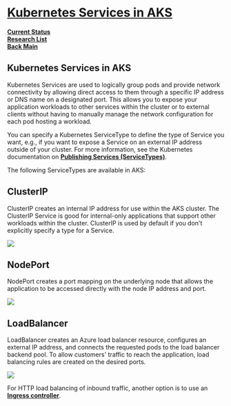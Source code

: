 # **[Kubernetes Services in AKS](https://learn.microsoft.com/en-us/azure/aks/concepts-network-services)**

**[Current Status](../../../../development/status/weekly/current_status.md)**\
**[Research List](../../../research_list.md)**\
**[Back Main](../../../../README.md)**

## Kubernetes Services in AKS

Kubernetes Services are used to logically group pods and provide network connectivity by allowing direct access to them through a specific IP address or DNS name on a designated port. This allows you to expose your application workloads to other services within the cluster or to external clients without having to manually manage the network configuration for each pod hosting a workload.

You can specify a Kubernetes ServiceType to define the type of Service you want, e.g., if you want to expose a Service on an external IP address outside of your cluster. For more information, see the Kubernetes documentation on **[Publishing Services (ServiceTypes)](https://kubernetes.io/docs/concepts/services-networking/service/#publishing-services-service-types)**.

The following ServiceTypes are available in AKS:

## ClusterIP

ClusterIP creates an internal IP address for use within the AKS cluster. The ClusterIP Service is good for internal-only applications that support other workloads within the cluster. ClusterIP is used by default if you don't explicitly specify a type for a Service.

![](https://learn.microsoft.com/en-us/azure/aks/media/concepts-network/aks-clusterip.png)

## NodePort

NodePort creates a port mapping on the underlying node that allows the application to be accessed directly with the node IP address and port.

![](https://learn.microsoft.com/en-us/azure/aks/media/concepts-network/aks-nodeport.png)

## LoadBalancer

LoadBalancer creates an Azure load balancer resource, configures an external IP address, and connects the requested pods to the load balancer backend pool. To allow customers' traffic to reach the application, load balancing rules are created on the desired ports.

![](https://learn.microsoft.com/en-us/azure/aks/media/concepts-network/aks-loadbalancer.png)

For HTTP load balancing of inbound traffic, another option is to use an **[Ingress controller](https://learn.microsoft.com/en-us/azure/aks/concepts-network-ingress#ingress-controllers)**.
